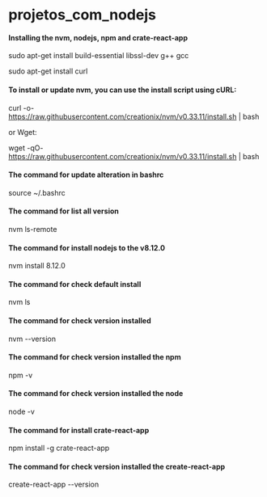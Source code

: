 # projetos_com_nodejs

#### Installing the nvm, nodejs, npm and crate-react-app

sudo apt-get install build-essential libssl-dev g++ gcc

sudo apt-get install curl

#### To install or update nvm, you can use the install script using cURL:

curl -o- https://raw.githubusercontent.com/creationix/nvm/v0.33.11/install.sh | bash

or Wget:

wget -qO- https://raw.githubusercontent.com/creationix/nvm/v0.33.11/install.sh | bash

#### The command for update alteration in bashrc
source ~/.bashrc

#### The command for list all version
nvm ls-remote

#### The command for install nodejs to the v8.12.0
nvm install 8.12.0

#### The command  for check default install
nvm ls

#### The command for check version installed
nvm --version

#### The command for check version installed the npm
npm -v

#### The command for check version installed the node
node -v

#### The command for install crate-react-app
npm install -g crate-react-app

#### The command for check version installed the create-react-app
create-react-app --version

